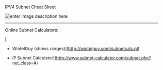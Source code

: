 IPV4 Subnet Cheat Sheet

![enter image description here](https://i1.wp.com/www.icttoolbox.nl/wp-content/uploads/2018/03/SubMask.jpg?w=467&ssl=1)

---
Online Subnet Calculators:

[

 - WintelGuy (shows ranges)](http://wintelguy.com/subnetcalc.pl)



 - IP Subnet
   Calculator](http://www.subnet-calculator.com/subnet.php?net_class=A)

<!--stackedit_data:
eyJoaXN0b3J5IjpbMTg5ODI4MTYwMywxMTAwOTMwMjA0XX0=
-->